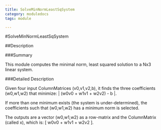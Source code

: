 ```yaml
---
title: SolveMinNormLeastSqSystem
category: moduledocs
tags: module

---
```


#SolveMinNormLeastSqSystem

##Description

###Summary

This module computes the minimal norm, least squared solution to a Nx3 linear system.

###Detailed Description

Given four input ColumnMatrices (v0,v1,v2,b), it finds the three coefficients (w0,w1,w2) that minimize: | (w0v0 + w1v1 + w2v2) - b |. 

If more than one minimum exists (the system is under-determined), the coefficients such that (w0,w1,w2) has a minimum norm is selected. 

The outputs are a vector (w0,w1,w2) as a row-matrix and the ColumnMatrix (called x), which is: [ w0v0 + w1v1 + w2v2 ].
